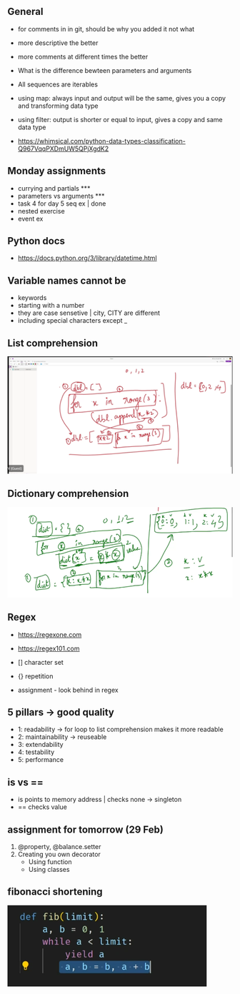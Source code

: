 ## General
- for comments in in git, should be why you added it not what
- more descriptive the better
- more comments at different times the better

- What is the difference bewteen parameters and arguments

- All sequences are iterables
- using map: always input and output will be the same, gives you a copy and transforming data type
- using filter: output is shorter or equal to input, gives a copy and same data type 

- https://whimsical.com/python-data-types-classification-Q967VqqPXDmUW5QPjXgdK2

## Monday assignments
- currying and partials ***
- parameters vs arguments ***
- task 4 for day 5 seq ex | done
- nested exercise
- event ex 

## Python docs
- https://docs.python.org/3/library/datetime.html

## Variable names cannot be 
- keywords
- starting with a number
- they are case sensetive | city, CITY are different 
- including special characters except _

## List comprehension
![image](image.png)

## Dictionary comprehension
![image](image_2.png)

## Regex
- https://regexone.com
- https://regex101.com
- [] character set
- {} repetition

- assignment - look behind in regex

## 5 pillars -> good quality
- 1: readability -> for loop to list comprehension makes it more readable
- 2: maintainability -> reuseable
- 3: extendability
- 4: testability
- 5: performance

## is vs ==
- is points to memory address | checks none -> singleton
- == checks value

## assignment for tomorrow (29 Feb)

1. @property,  @balance.setter
2. Creating you own decorator 
    - Using function
    - Using classes

## fibonacci shortening 
![alt text](image-1.png)
